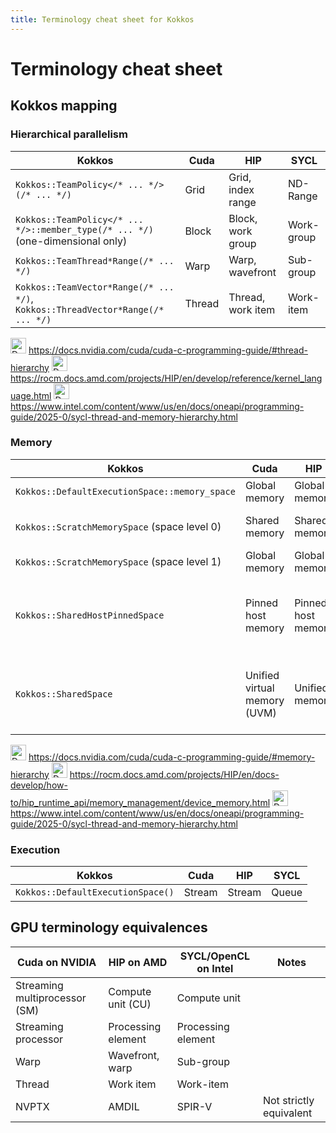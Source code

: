 ```yaml
---
title: Terminology cheat sheet for Kokkos
---
```


<!--#ifndef PRINT-->

# Terminology cheat sheet

<!--#endif-->

## Kokkos mapping

### Hierarchical parallelism

| Kokkos                                                                         | Cuda   | HIP               | SYCL       |
|--------------------------------------------------------------------------------|--------|-------------------|------------|
| `Kokkos::TeamPolicy</* ... */>(/* ... */)`                                     | Grid   | Grid, index range | ND-Range   | League
| `Kokkos::TeamPolicy</* ... */>::member_type(/* ... */)` (one-dimensional only) | Block  | Block, work group | Work-group | Team
| `Kokkos::TeamThread*Range(/* ... */)`                                          | Warp   | Warp, wavefront   | Sub-group  | SIMD chunk
| `Kokkos::TeamVector*Range(/* ... */)`, `Kokkos::ThreadVector*Range(/* ... */)` | Thread | Thread, work item | Work-item  | OpenMP thread, SIMD lane

<!--#ifndef PRINT-->
<img title="Doc" alt="Doc" src="./images/doc_txt.svg" height="25"> https://docs.nvidia.com/cuda/cuda-c-programming-guide/#thread-hierarchy
<img title="Doc" alt="Doc" src="./images/doc_txt.svg" height="25"> https://rocm.docs.amd.com/projects/HIP/en/develop/reference/kernel_language.html
<img title="Doc" alt="Doc" src="./images/doc_txt.svg" height="25"> https://www.intel.com/content/www/us/en/docs/oneapi/programming-guide/2025-0/sycl-thread-and-memory-hierarchy.html
<!--#endif-->

### Memory

| Kokkos                                        | Cuda                         | HIP                | SYCL                                       |
|-----------------------------------------------|------------------------------|--------------------|--------------------------------------------|
| `Kokkos::DefaultExecutionSpace::memory_space` | Global memory                | Global memory      | Global memory                              |
| `Kokkos::ScratchMemorySpace` (space level 0)  | Shared memory                | Shared memory      | (Shared) local memory                      |
| `Kokkos::ScratchMemorySpace` (space level 1)  | Global memory                | Global memory      | Global memory                              |
| `Kokkos::SharedHostPinnedSpace`               | Pinned host memory           | Pinned host memory | Unified shared memory (USM) of type host   |
| `Kokkos::SharedSpace`                         | Unified virtual memory (UVM) | Unified memory     | Unified shared memory (USM) of type shared |

<!--#ifndef PRINT-->
<img title="Doc" alt="Doc" src="./images/doc_txt.svg" height="25"> https://docs.nvidia.com/cuda/cuda-c-programming-guide/#memory-hierarchy
<img title="Doc" alt="Doc" src="./images/doc_txt.svg" height="25"> https://rocm.docs.amd.com/projects/HIP/en/docs-develop/how-to/hip_runtime_api/memory_management/device_memory.html
<img title="Doc" alt="Doc" src="./images/doc_txt.svg" height="25"> https://www.intel.com/content/www/us/en/docs/oneapi/programming-guide/2025-0/sycl-thread-and-memory-hierarchy.html
<!--#endif-->

### Execution

| Kokkos                                        | Cuda                         | HIP                | SYCL                               |
|-----------------------------------------------|------------------------------|--------------------|------------------------------------|
| `Kokkos::DefaultExecutionSpace()`             | Stream                       | Stream             | Queue                              |

## GPU terminology equivalences

| Cuda on NVIDIA                | HIP on AMD         | SYCL/OpenCL on Intel | Notes                   |
|-------------------------------|--------------------|----------------------|-------------------------|
| Streaming multiprocessor (SM) | Compute unit (CU)  | Compute unit         |                         |
| Streaming processor           | Processing element | Processing element   |                         |
| Warp                          | Wavefront, warp    | Sub-group            |                         |
| Thread                        | Work item          | Work-item            |                         |
| NVPTX                         | AMDIL              | SPIR-V               | Not strictly equivalent |

